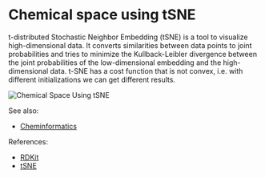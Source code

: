 <!-- TITLE: Chemical space using tSNE -->
<!-- SUBTITLE: -->

# Chemical space using tSNE

t-distributed Stochastic Neighbor Embedding (tSNE) is a tool to visualize high-dimensional data. 
It converts similarities between data points to joint probabilities and tries to minimize the 
Kullback-Leibler divergence between the joint probabilities of the low-dimensional embedding and 
the high-dimensional data. t-SNE has a cost function that is not convex, i.e. with different 
initializations we can get different results.

![Chemical Space Using tSNE](../../../uploads/chem/tsne.png "Chemical Space Using tSNE")

See also:

* [Cheminformatics](../cheminformatics.md)

References:

* [RDKit](https://www.rdkit.org)
* [tSNE](https://scikit-learn.org/stable/modules/generated/sklearn.manifold.TSNE.html)
